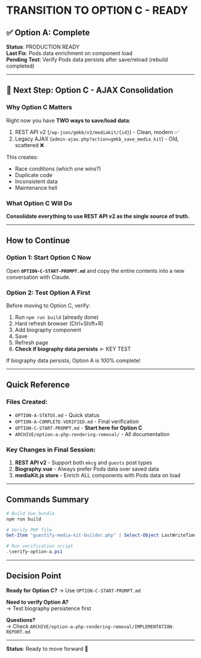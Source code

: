 # TRANSITION TO OPTION C - READY

## ✅ Option A: Complete

**Status**: PRODUCTION READY  
**Last Fix**: Pods data enrichment on component load  
**Pending Test**: Verify Pods data persists after save/reload (rebuild completed)

---

## 🎯 Next Step: Option C - AJAX Consolidation

### Why Option C Matters

Right now you have **TWO ways to save/load data**:
1. REST API v2 (`/wp-json/gmkb/v2/mediakit/{id}`) - Clean, modern ✅
2. Legacy AJAX (`admin-ajax.php?action=gmkb_save_media_kit`) - Old, scattered ❌

This creates:
- Race conditions (which one wins?)
- Duplicate code
- Inconsistent data
- Maintenance hell

### What Option C Will Do

**Consolidate everything to use REST API v2 as the single source of truth.**

---

## How to Continue

### Option 1: Start Option C Now
Open **`OPTION-C-START-PROMPT.md`** and copy the entire contents into a new conversation with Claude.

### Option 2: Test Option A First
Before moving to Option C, verify:
1. Run `npm run build` (already done)
2. Hard refresh browser (Ctrl+Shift+R)
3. Add biography component
4. Save
5. Refresh page
6. **Check if biography data persists** ← KEY TEST

If biography data persists, Option A is 100% complete!

---

## Quick Reference

### Files Created:
- `OPTION-A-STATUS.md` - Quick status
- `OPTION-A-COMPLETE-VERIFIED.md` - Final verification
- `OPTION-C-START-PROMPT.md` - **Start here for Option C**
- `ARCHIVE/option-a-php-rendering-removal/` - All documentation

### Key Changes in Final Session:
1. **REST API v2** - Support both `mkcg` and `guests` post types
2. **Biography.vue** - Always prefer Pods data over saved data
3. **mediaKit.js store** - Enrich ALL components with Pods data on load

---

## Commands Summary

```powershell
# Build Vue bundle
npm run build

# Verify PHP file
Get-Item "guestify-media-kit-builder.php" | Select-Object LastWriteTime

# Run verification script
.\verify-option-a.ps1
```

---

## Decision Point

**Ready for Option C?** 
→ Use `OPTION-C-START-PROMPT.md`

**Need to verify Option A?**  
→ Test biography persistence first

**Questions?**  
→ Check `ARCHIVE/option-a-php-rendering-removal/IMPLEMENTATION-REPORT.md`

---

**Status**: Ready to move forward 🚀
